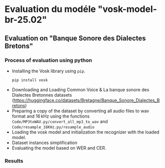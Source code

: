 # Evaluation du modéle "vosk-model-br-25.02" 
## Evaluation on "Banque Sonore des Dialectes Bretons"
### Process of evaluation using python
* Installing the Vosk library using `pip`.
     ```bash
   pip install vosk
* Downloading and Loading Common Voice & La banque sonore des Dialectes Bretonnes datasets (https://huggingface.co/datasets/Bretagne/Banque_Sonore_Dialectes_Bretons)
* Preparing a copy of the dataset by converting all audio files to wav format and 16 kHz using the functions `Code/MP3toWAV.py/convert_all_mp3_to_wav` and `Code/resample_16KHz.py/resample_audio`
* Loading the vosk model and initialization the recognizer with the loaded model.
* Dataset instances simplification
* Evaluating the model based on WER and CER.

### Results

